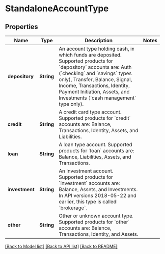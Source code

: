 # StandaloneAccountType

## Properties
Name | Type | Description | Notes
------------ | ------------- | ------------- | -------------
**depository** | **String** | An account type holding cash, in which funds are deposited. Supported products for &#x60;depository&#x60; accounts are: Auth (&#x60;checking&#x60; and &#x60;savings&#x60; types only), Transfer, Balance, Signal, Income, Transactions, Identity, Payment Initiation, Assets, and Investments (&#x60;cash management&#x60; type only). | 
**credit** | **String** | A credit card type account. Supported products for &#x60;credit&#x60; accounts are: Balance, Transactions, Identity, Assets, and Liabilities. | 
**loan** | **String** | A loan type account. Supported products for &#x60;loan&#x60; accounts are: Balance, Liabilities, Assets, and Transactions. | 
**investment** | **String** | An investment account. Supported products for &#x60;investment&#x60; accounts are: Balance, Assets, and Investments. In API versions 2018-05-22 and earlier, this type is called &#x60;brokerage&#x60;. | 
**other** | **String** | Other or unknown account type. Supported products for &#x60;other&#x60; accounts are: Balance, Transactions, Identity, and Assets. | 

[[Back to Model list]](../README.md#documentation-for-models) [[Back to API list]](../README.md#documentation-for-api-endpoints) [[Back to README]](../README.md)


